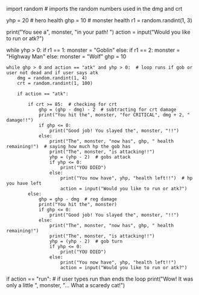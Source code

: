 import random  # imports the random numbers used in the dmg and crt

yhp = 20  # hero health
ghp = 10  # monster health
r1 = random.randint(1, 3)

print("You see a", monster, "in your path! ")
action = input("Would you like to run or atk?")

while yhp > 0:
    if r1 == 1:
        monster = "Goblin"
    else:
        if r1 == 2:
            monster = "Highway Man"
        else:
            monster = "Wolf"
    ghp = 10
    
    while ghp > 0 and action == "atk" and yhp > 0:  # loop runs if gob or user not dead and if user says atk
        dmg = random.randint(1, 4)
        crt = random.randint(1, 100)

        if action == "atk":

            if crt >= 85:  # checking for crt
                ghp = (ghp - dmg) - 2  # subtracting for crt damage
                print("You hit the", monster, "for CRITICAL", dmg + 2, " damage!!")
                if ghp <= 0:
                    print("Good job! You slayed the", monster, "!!")
                else:
                    print("The", monster, "now has", ghp, " health remaining!")  # saying how much hp the gob has
                    print("The", monster, "is attacking!!")
                    yhp = (yhp - 2)  # gobs attack
                    if yhp <= 0:
                        print("YOU DIED")
                    else:
                        print("You now have", yhp, "health left!!")  # hp you have left
                        action = input("Would you like to run or atk?")
            else:
                ghp = ghp - dmg  # reg damage
                print("You hit the", monster)
                if ghp <= 0:
                    print("Good job! You slayed the", monster, "!!")
                else:
                    print("The", monster, "now has", ghp, " health remaining!")
                    print("The", monster, "is attacking!!")
                    yhp = (yhp - 2)  # gob turn
                    if yhp <= 0:
                        print("YOU DIED")
                    else:
                        print("You now have", yhp, "health left!!")
                        action = input("Would you like to run or atk?")
if action == "run":  # if user types run than ends the loop
    print("Wow! It was only a little ", monster, "... What a scaredy cat!")
